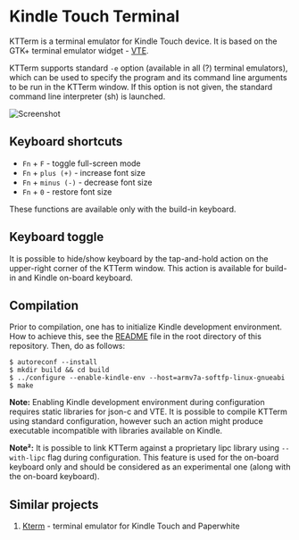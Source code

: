 Kindle Touch Terminal
=====================

KTTerm is a terminal emulator for Kindle Touch device. It is based on the GTK+ terminal emulator
widget - [VTE](https://github.com/GNOME/vte).

KTTerm supports standard `-e` option (available in all (?) terminal emulators), which can be used
to specify the program and its command line arguments to be run in the KTTerm window. If this
option is not given, the standard command line interpreter (sh) is launched.

![Screenshot](/tools/ktterm/screenshot.png?raw=true)


Keyboard shortcuts
------------------

* `Fn` + `F` - toggle full-screen mode
* `Fn` + `plus (+)` - increase font size
* `Fn` + `minus (-)` - decrease font size
* `Fn` + `0` - restore font size

These functions are available only with the build-in keyboard.


Keyboard toggle
---------------

It is possible to hide/show keyboard by the tap-and-hold action on the upper-right corner of the
KTTerm window. This action is available for build-in and Kindle on-board keyboard.


Compilation
-----------

Prior to compilation, one has to initialize Kindle development environment. How to achieve this,
see the [README](/README.md) file in the root directory of this repository. Then, do as follows:

	$ autoreconf --install
	$ mkdir build && cd build
	$ ../configure --enable-kindle-env --host=armv7a-softfp-linux-gnueabi
	$ make

**Note:** Enabling Kindle development environment during configuration requires static libraries
for json-c and VTE. It is possible to compile KTTerm using standard configuration, however such
an action might produce executable incompatible with libraries available on Kindle.

**Note²:** It is possible to link KTTerm against a proprietary lipc library using `--with-lipc`
flag during configuration. This feature is used for the on-board keyboard only and should be
considered as an experimental one (along with the on-board keyboard).


Similar projects
----------------

1. [Kterm](http://www.fabiszewski.net/kindle-terminal/) - terminal emulator for Kindle Touch and
	 Paperwhite
